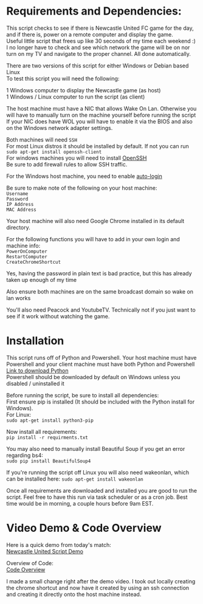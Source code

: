 # Requirements and Dependencies:

This script checks to see if there is Newcastle United FC game for the day, and if there is, power on a remote computer and display the game.\
Useful little script that frees up like 30 seconds of my time each weekend :)\
I no longer have to check and see which network the game will be on nor turn on my TV and navigate to the proper channel. All done automatically. 

There are two versions of this script for either Windows or Debian based Linux\
To test this script you will need the following:

1 Windows computer to display the Newcastle game (as host)\
1 Windows / Linux computer to run the script (as client)

The host machine must have a NIC that allows Wake On Lan. Otherwise you will have to manually turn on the machine yourself before running the script\
If your NIC does have WOL you will have to enable it via the BIOS and also on the Windows network adapter settings.

Both machines will need `SSH`\
For most Linux distros it should be installed by default. If not you can run `sudo apt-get install openssh-client`\
For windows machines you will need to install [OpenSSH](https://learn.microsoft.com/en-us/windows-server/administration/openssh/openssh_install_firstuse?tabs=powershell) \
Be sure to add firewall rules to allow SSH traffic.

For the Windows host machine, you need to enable [auto-login](https://learn.microsoft.com/en-us/troubleshoot/windows-server/user-profiles-and-logon/turn-on-automatic-logon)

Be sure to make note of the following on your host machine:\
`Username`\
`Password`\
`IP Address`\
`MAC Address`

Your host machine will also need Google Chrome installed in its default directory. 

For the following functions you will have to add in your own login and machine info:\
`PowerOnComputer`\
`RestartComputer`\
`CreateChromeShortcut`

Yes, having the password in plain text is bad practice, but this has already taken up enough of my time

Also ensure both machines are on the same broadcast domain so wake on lan works

You'll also need Peacock and YoutubeTV. Technically not if you just want to see if it work without watching the game.

# Installation

This script runs off of Python and Powershell. Your host machine must have Powershell and your client machine must have both Python and Powershell\
[Link to download Python](https://www.python.org/downloads/)\
Powershell should be downloaded by default on Windows unless you disabled / uninstalled it

Before running the script, be sure to install all dependencies:\
First ensure pip is installed (It should be included with the Python install for Windows).\
For Linux:\
`sudo apt-get install python3-pip`


Now install all requirements:\
`pip install -r requirments.txt` 

You may also need to manually install Beautiful Soup if you get an error regarding bs4:\
`sudo pip install BeautifulSoup4`

If you're running the script off Linux you will also need wakeonlan, which can be installed here:
`sudo apt-get install wakeonlan`

Once all requirements are downloaded and installed you are good to run the script. Feel free to have this run via task scheduler or as a cron job. Best time would be in morning, a couple hours before 9am EST. 

# Video Demo & Code Overview

Here is a quick demo from today's match:\
[Newcastle United Script Demo](https://www.youtube.com/watch?v=7yUs42R5NmY)

Overview of Code:\
[Code Overview](https://youtu.be/TlYU6IIa4UE) 

I made a small change right after the demo video. I took out locally creating the chrome shortcut and now have it created by using an ssh connection and creating it directly onto the host machine instead.
